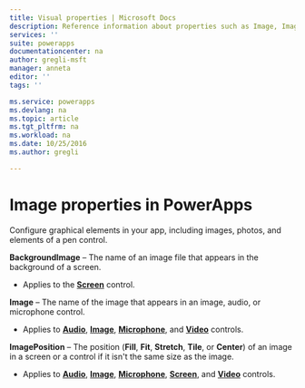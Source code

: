 ```yaml
---
title: Visual properties | Microsoft Docs
description: Reference information about properties such as Image, ImagePosition, and BackgroundImage
services: ''
suite: powerapps
documentationcenter: na
author: gregli-msft
manager: anneta
editor: ''
tags: ''

ms.service: powerapps
ms.devlang: na
ms.topic: article
ms.tgt_pltfrm: na
ms.workload: na
ms.date: 10/25/2016
ms.author: gregli

---
```

# Image properties in PowerApps
Configure graphical elements in your app, including images, photos, and elements of a pen control.

**BackgroundImage** – The name of an image file that appears in the background of a screen.

* Applies to the **[Screen](control-screen.md)** control.

**Image** – The name of the image that appears in an image, audio, or microphone control.

* Applies to **[Audio](control-audio-video.md)**, **[Image](control-image.md)**, **[Microphone](control-microphone.md)**, and **[Video](control-audio-video.md)** controls.

**ImagePosition** – The position (**Fill**, **Fit**, **Stretch**, **Tile**, or **Center**) of an image in a screen or a control if it isn't the same size as the image.

* Applies to **[Audio](control-audio-video.md)**, **[Image](control-image.md)**, **[Microphone](control-microphone.md)**, **[Screen](control-screen.md)**, and **[Video](control-audio-video.md)** controls.

